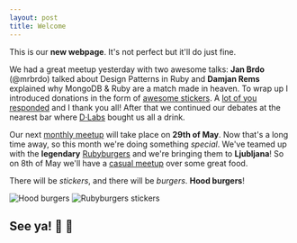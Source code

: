 ```yaml
---
layout: post
title: Welcome
---
```


This is our **new webpage**. It's not perfect but it'll do just fine.

We had a great meetup yesterday with two awesome talks: **Jan Brdo** (@mrbrdo) talked about Design Patterns in Ruby and **Damjan Rems** explained why MongoDB & Ruby are a match made in heaven. To wrap up I introduced donations in the form of [awesome stickers](/stickers). A [lot of you responded](http://www.rug.si/stickers/#donations-so-far-by-the-fine-folks-of-our-community) and I thank you all! After that we continued our debates at the nearest bar where [D·Labs](http://dlabs.si/) bought us all a drink.

Our next [monthly meetup](http://www.meetup.com/RubySlovenia/events/179236172/) will take place on **29th of May**. Now that's a long time away, so this month we're doing something *special*. We've teamed up with the **legendary** [Rubyburgers](http://rubyburgers.co/) and we're bringing them to **Ljubljana**! So on 8th of May we'll have a [casual meetup](http://www.meetup.com/RubySlovenia/events/179183292/) over some great food.

There will be *stickers*, and there will be *burgers*. **Hood burgers**!

<div class="clearfix">
  <img src="https://scontent-a-vie.xx.fbcdn.net/hphotos-ash3/t1.0-9/1234849_656205124439861_1753987754_n.jpg" alt="Hood burgers" class="gallery">
  <img src="https://pbs.twimg.com/media/BirN6gqIIAAqOIk.jpg" alt="Rubyburgers stickers" class="gallery">
</div>

## See ya!  :hamburger: :beers:
